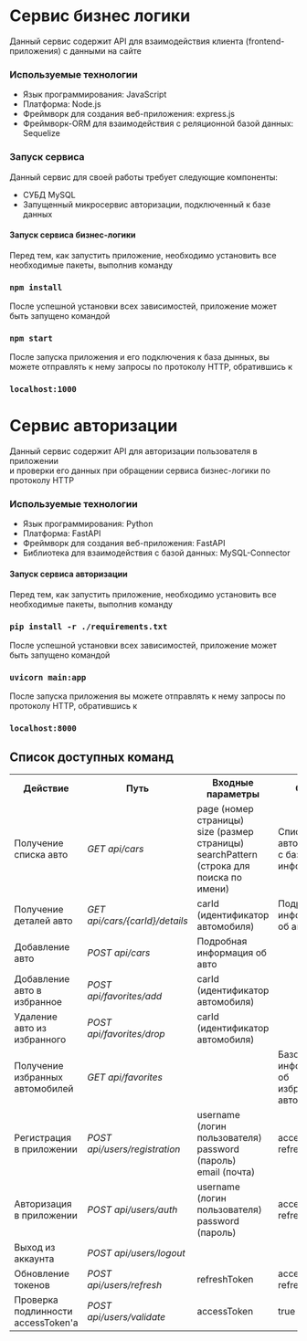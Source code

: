# Сервис бизнес логики

Данный сервис содержит API для взаимодействия клиента (frontend-приложения) с данными на сайте

### Используемые технологии
<ul>
    <li>Язык программирования: JavaScript</li>
    <li>Платформа: Node.js</li>
    <li>Фреймворк для создания веб-приложения: express.js</li>
    <li>Фреймворк-ORM для взаимодействия с реляционной базой данных: Sequelize</li>
</ul>

### Запуск сервиса

Данный сервис для своей работы требует следующие компоненты:
<ul>
    <li>СУБД MySQL</li>
    <li>Запущенный микросервис авторизации, подключенный к базе данных</li>
</ul>

#### Запуск сервиса бизнес-логики

Перед тем, как запустить приложение, необходимо установить все необходимые пакеты, выполнив команду

### `npm install`

После успешной установки всех зависимостей, приложение может быть запущено командой

### `npm start`

После запуска приложения и его подключения к база дынных, вы можете отправлять к нему запросы по протоколу HTTP, обратившись к

### `localhost:1000`

# Сервис авторизации

Данный сервис содержит API для авторизации пользователя в приложении<br>
и проверки его данных при обращении сервиса бизнес-логики по протоколу HTTP

### Используемые технологии
<ul>
    <li>Язык программирования: Python</li>
    <li>Платформа: FastAPI</li>
    <li>Фреймворк для создания веб-приложения: FastAPI</li>
    <li>Библиотека для взаимодействия с базой данных: MySQL-Connector</li>
</ul>

#### Запуск сервиса авторизации

Перед тем, как запустить приложение, необходимо установить все необходимые пакеты, выполнив команду

### `pip install -r ./requirements.txt`

После успешной установки всех зависимостей, приложение может быть запущено командой

### `uvicorn main:app`

После запуска приложения вы можете отправлять к нему запросы по протоколу HTTP, обратившись к

### `localhost:8000`

## Список доступных команд

<table>
    <tr>
        <th>Действие</th>
        <th>Путь</th>
        <th>Входные параметры</th>
        <th>Ответ</th>
    </tr>
    <tr>
        <td>Получение списка авто</td>
        <td><i>GET api/cars</i></td>
        <td>page (номер страницы)<br> size (размер страницы)<br>searchPattern (строка для поиска по имени)</td>
        <td>Список автомобилей с базовой информацией</td>
    </tr>
    <tr>
        <td>Получение деталей авто</td>
        <td><i>GET api/cars/{carId}/details</i></td>
        <td>carId (идентификатор автомобиля)</td>
        <td>Подробная информация об авто</td>
    </tr>
    <tr>
        <td>Добавление авто</td>
        <td><i>POST api/cars</i></td>
        <td>Подробная информация об авто</td>
        <td></td>
    </tr>
    <tr>
        <td>Добавление авто в избранное</td>
        <td><i>POST api/favorites/add</i></td>
        <td>carId (идентификатор автомобиля)</td>
        <td></td>
    </tr>
    <tr>
        <td>Удаление авто из избранного</td>
        <td><i>POST api/favorites/drop</i></td>
        <td>carId (идентификатор автомобиля)</td>
        <td></td>
    </tr>
    <tr>
        <td>Получение избранных автомобилей</td>
        <td><i>GET api/favorites</i></td>
        <td></td>
        <td>Базовая информация об избранных авто</td>
    </tr>
    <tr>
        <td>Регистрация в приложении</td>
        <td><i>POST api/users/registration</i></td>
        <td>username (логин пользователя) <br> password (пароль) <br> email (почта)</td>
        <td>accessToken <br> refreshToken</td>
    </tr>
    <tr>
        <td>Авторизация в приложении</td>
        <td><i>POST api/users/auth</i></td>
        <td>username (логин пользователя) <br> password (пароль)</td>
        <td>accessToken <br> refreshToken</td>
    </tr>
    <tr>
        <td>Выход из аккаунта</td>
        <td><i>POST api/users/logout</i></td>
        <td></td>
        <td></td>
    </tr>
    <tr>
        <td>Обновление токенов</td>
        <td><i>POST api/users/refresh</i></td>
        <td>refreshToken</td>
        <td>accessToken <br> refreshToken</td>
    </tr>
    <tr>
        <td>Проверка подлинности accessToken'a</td>
        <td><i>POST api/users/validate</i></td>
        <td>accessToken</td>
        <td>true / false</td>
    </tr>
</table>